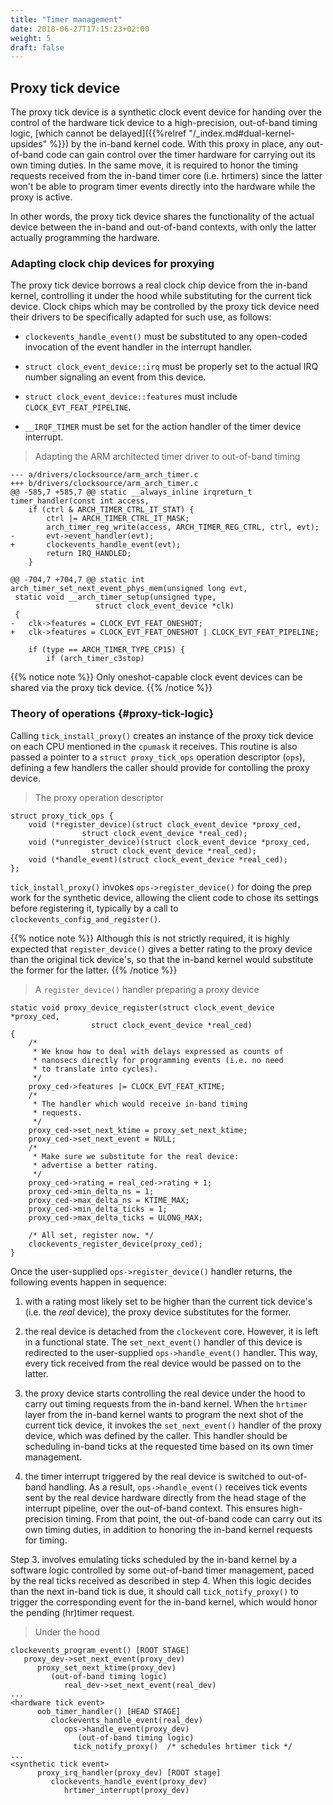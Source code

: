 ```yaml
---
title: "Timer management"
date: 2018-06-27T17:15:23+02:00
weight: 5
draft: false
---
```


## Proxy tick device

The proxy tick device is a synthetic clock event device for handing
over the control of the hardware tick device to a high-precision,
out-of-band timing logic, [which cannot be delayed]({{%relref
"/_index.md#dual-kernel-upsides" %}}) by the in-band kernel code.
With this proxy in place, any out-of-band code can gain control over
the timer hardware for carrying out its own timing duties. In the same
move, it is required to honor the timing requests received from the
in-band timer core (i.e. hrtimers) since the latter won't be able to
program timer events directly into the hardware while the proxy is
active.

In other words, the proxy tick device shares the functionality of the
actual device between the in-band and out-of-band contexts, with only
the latter actually programming the hardware.

### Adapting clock chip devices for proxying

The proxy tick device borrows a real clock chip device from the
in-band kernel, controlling it under the hood while substituting for
the current tick device. Clock chips which may be controlled by the
proxy tick device need their drivers to be specifically adapted for
such use, as follows:

+ `clockevents_handle_event()` must be substituted to any open-coded
invocation of the event handler in the interrupt handler.

+ `struct clock_event_device::irq` must be properly set to the actual
IRQ number signaling an event from this device.

+ `struct clock_event_device::features` must include
`CLOCK_EVT_FEAT_PIPELINE`.

+ `__IRQF_TIMER` must be set for the action handler of the timer
device interrupt.

> Adapting the ARM architected timer driver to out-of-band timing

```
--- a/drivers/clocksource/arm_arch_timer.c
+++ b/drivers/clocksource/arm_arch_timer.c
@@ -585,7 +585,7 @@ static __always_inline irqreturn_t timer_handler(const int access,
 	if (ctrl & ARCH_TIMER_CTRL_IT_STAT) {
 		ctrl |= ARCH_TIMER_CTRL_IT_MASK;
 		arch_timer_reg_write(access, ARCH_TIMER_REG_CTRL, ctrl, evt);
-		evt->event_handler(evt);
+		clockevents_handle_event(evt);
 		return IRQ_HANDLED;
 	}
 
@@ -704,7 +704,7 @@ static int arch_timer_set_next_event_phys_mem(unsigned long evt,
 static void __arch_timer_setup(unsigned type,
 			       struct clock_event_device *clk)
 {
-	clk->features = CLOCK_EVT_FEAT_ONESHOT;
+	clk->features = CLOCK_EVT_FEAT_ONESHOT | CLOCK_EVT_FEAT_PIPELINE;
 
 	if (type == ARCH_TIMER_TYPE_CP15) {
 		if (arch_timer_c3stop)
```

{{% notice note %}}
Only oneshot-capable clock event devices can be shared via the proxy tick device.
{{% /notice %}}

### Theory of operations {#proxy-tick-logic}

Calling `tick_install_proxy()` creates an instance of the proxy tick
device on each CPU mentioned in the `cpumask` it receives.  This
routine is also passed a pointer to a `struct proxy_tick_ops`
operation descriptor (`ops`), defining a few handlers the caller
should provide for contolling the proxy device.

> The proxy operation descriptor

```
struct proxy_tick_ops {
	void (*register_device)(struct clock_event_device *proxy_ced,
				struct clock_event_device *real_ced);
	void (*unregister_device)(struct clock_event_device *proxy_ced,
				  struct clock_event_device *real_ced);
	void (*handle_event)(struct clock_event_device *real_ced);
};
```

`tick_install_proxy()` invokes `ops->register_device()` for doing the
prep work for the synthetic device, allowing the client code to chose
its settings before registering it, typically by a call to
`clockevents_config_and_register()`.

{{% notice note %}}
Although this is not strictly required, it is highly expected that
`register_device()` gives a better rating to the proxy device than the
original tick device's, so that the in-band kernel would substitute the
former for the latter.
{{% /notice %}}

> A `register_device()` handler preparing a proxy device

```
static void proxy_device_register(struct clock_event_device *proxy_ced,
				  struct clock_event_device *real_ced)
{
	/*
	 * We know how to deal with delays expressed as counts of
	 * nanosecs directly for programming events (i.e. no need
	 * to translate into cycles).
	 */
	proxy_ced->features |= CLOCK_EVT_FEAT_KTIME;
	/*
	 * The handler which would receive in-band timing
	 * requests.
	 */
	proxy_ced->set_next_ktime = proxy_set_next_ktime;
	proxy_ced->set_next_event = NULL;
	/*
	 * Make sure we substitute for the real device:
	 * advertise a better rating.
	 */
	proxy_ced->rating = real_ced->rating + 1;
	proxy_ced->min_delta_ns = 1;
	proxy_ced->max_delta_ns = KTIME_MAX;
	proxy_ced->min_delta_ticks = 1;
	proxy_ced->max_delta_ticks = ULONG_MAX;

	/* All set, register now. */
	clockevents_register_device(proxy_ced);
}
```

Once the user-supplied `ops->register_device()` handler returns, the
following events happen in sequence:

1. with a rating most likely set to be higher than the current tick
   device's (i.e. the _real_ device), the proxy device substitutes for
   the former.

2. the real device is detached from the `clockevent` core. However, it
   is left in a functional state. The `set_next_event()` handler of
   this device is redirected to the user-supplied
   `ops->handle_event()` handler. This way, every tick received from
   the real device would be passed on to the latter.

3. the proxy device starts controlling the real device under the hood
   to carry out timing requests from the in-band kernel. When the
   `hrtimer` layer from the in-band kernel wants to program the next
   shot of the current tick device, it invokes the `set_next_event()`
   handler of the proxy device, which was defined by the caller. This
   handler should be scheduling in-band ticks at the requested time
   based on its own timer management.

4. the timer interrupt triggered by the real device is switched to
   out-of-band handling. As a result, `ops->handle_event()` receives
   tick events sent by the real device hardware directly from the head
   stage of the interrupt pipeline, over the out-of-band context. This
   ensures high-precision timing. From that point, the out-of-band
   code can carry out its own timing duties, in addition to honoring
   the in-band kernel requests for timing.

Step 3. involves emulating ticks scheduled by the in-band kernel by a
software logic controlled by some out-of-band timer management, paced
by the real ticks received as described in step 4. When this logic
decides than the next in-band tick is due, it should call
`tick_notify_proxy()` to trigger the corresponding event for the
in-band kernel, which would honor the pending (hr)timer request.

> Under the hood

```
clockevents_program_event() [ROOT STAGE]
   proxy_dev->set_next_event(proxy_dev)
      proxy_set_next_ktime(proxy_dev)
         (out-of-band timing logic)
            real_dev->set_next_event(real_dev)
...
<hardware tick event>
      oob_timer_handler() [HEAD STAGE]
         clockevents_handle_event(real_dev)
            ops->handle_event(proxy_dev)
               (out-of-band timing logic)
	          tick_notify_proxy()  /* schedules hrtimer tick */
...
<synthetic tick event>
      proxy_irq_handler(proxy_dev) [ROOT stage]
         clockevents_handle_event(proxy_dev)
            hrtimer_interrupt(proxy_dev)
```
